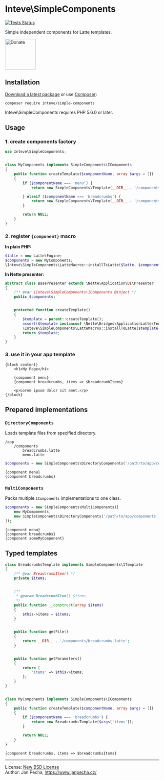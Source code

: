 
# Inteve\SimpleComponents

[![Tests Status](https://github.com/inteve/simple-components/workflows/Tests/badge.svg)](https://github.com/inteve/simple-components/actions)

Simple independent components for Latte templates.

<a href="https://www.janpecha.cz/donate/"><img src="https://buymecoffee.intm.org/img/donate-banner.v1.svg" alt="Donate" height="100"></a>


## Installation

[Download a latest package](https://github.com/inteve/simple-components/releases) or use [Composer](http://getcomposer.org/):

```
composer require inteve/simple-components
```

Inteve\SimpleComponents requires PHP 5.6.0 or later.


## Usage

### 1. create components factory

```php
use Inteve\SimpleComponents;


class MyComponents implements SimpleComponents\IComponents
{
	public function createTemplate($componentName, array $args = [])
	{
		if ($componentName === 'menu') {
			return new SimpleComponents\Template(__DIR__ . '/components/Menu.latte');

		} elseif ($componentName === 'breadcrumbs') {
			return new SimpleComponents\Template(__DIR__ . '/components/Breadcrumbs.latte', $args);
		}

		return NULL;
	}
}
```


### 2. register `{component}` macro

**In plain PHP:**

```php
$latte = new Latte\Engine;
$components = new MyComponents;
\Inteve\SimpleComponents\LatteMacros::installToLatte($latte, $components);
```


**In Nette presenter:**

```php
abstract class BasePresenter extends \Nette\Application\UI\Presenter
{
	/** @var \Inteve\SimpleComponents\IComponents @inject */
	public $components;


	protected function createTemplate()
	{
		$template = parent::createTemplate();
		assert($template instanceof \Nette\Bridges\ApplicationLatte\Template);
		\Inteve\SimpleComponents\LatteMacros::installToLatte($template->getLatte(), $this->components);
		return $template;
	}
}
```


### 3. use it in your app template

```latte
{block content}
	<h1>My Page</h1>

	{component menu}
	{component breadcrumbs, items => $breadcrumbItems}

	<p>Lorem ipsum dolor sit amet.</p>
{/block}
```


## Prepared implementations

### `DirectoryComponents`

Loads template files from specified directory.

```
/app
	/components
		breadcrumbs.latte
		menu.latte
```

```php
$components = new SimpleComponents\DirectoryComponents('/path/to/app/components');
```

```latte
{component menu}
{component breadcrumbs}
```


### `MultiComponents`

Packs multiple `IComponents` implementations to one class.

```php
$components = new SimpleComponents\MultiComponents([
	new MyComponents,
	new SimpleComponents\DirectoryComponents('/path/to/app/components')
]);
```

```latte
{component menu}
{component breadcrumbs}
{component someMyComponent}
```


## Typed templates

```php
class BreadcrumbsTemplate implements SimpleComponents\ITemplate
{
	/** @var BreadcrumbItem[] */
	private $items;


	/**
	 * @param BreadcrumbItem[] $items
	 */
	public function __construct(array $items)
	{
		$this->items = $items;
	}


	public function getFile()
	{
		return __DIR__ . '/components/breadcrumbs.latte';
	}


	public function getParameters()
	{
		return [
			'items' => $this->items;
		];
	}
}


class MyComponents implements SimpleComponents\IComponents
{
	public function createTemplate($componentName, array $args = [])
	{
		if ($componentName === 'breadcrumbs') {
			return new BreadcrumbsTemplate($args['items']);
		}

		return NULL;
	}
}
```

```latte
{component breadcrumbs, items => $breadcrumbsItems}
```


------------------------------

License: [New BSD License](license.md)
<br>Author: Jan Pecha, https://www.janpecha.cz/
